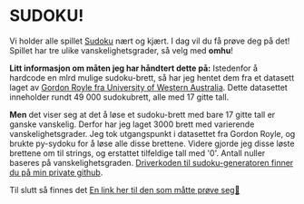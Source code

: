 # SUDOKU!

Vi holder alle spillet [Sudoku](https://en.wikipedia.org/wiki/Sudoku) nært og kjært. 
I dag vil du få prøve deg på det! Spillet har tre ulike vanskelighetsgrader,
så velg med **omhu**!

**Litt informasjon om måten jeg har håndtert dette på:**
Istedenfor å hardcode en mlrd mulige sudoku-brett, så har jeg hentet dem fra et datasett laget av
[Gordon Royle fra University of Western Australia](https://web.archive.org/web/20131019184812if_/http://school.maths.uwa.edu.au/~gordon/sudokumin.php).
Dette datasettet inneholder rundt 49 000 sudokubrett, alle med 17 gitte tall.

**Men** det viser seg at det å løse et sudoku-brett med bare 17 gitte tall er ganske vanskelig.
Derfor har jeg laget 3000 brett med varierende vanskelighetsgrader. 
Jeg tok utgangspunkt i datasettet fra Gordon Royle, og brukte py-sydoku for å løse alle disse brettene.
Videre gjorde jeg disse løste brettene om til strings, og erstattet tilfeldige tall med '0'. Antall nuller baseres på vanskelighetsgraden.
[Driverkoden til sudoku-generatoren finner du på min private github](https://github.com/alexandersen01/man-2).

Til slutt så finnes det [En link her til den som måtte prøve seg👻](https://youtu.be/2LXjAXzpSxk)

